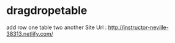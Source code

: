 # dragdropetable
add row one table two another 
Site Url :
http://instructor-neville-38313.netlify.com/
